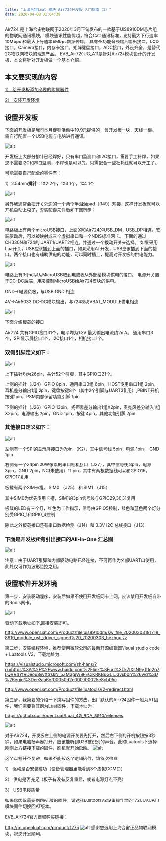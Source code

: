 ```yaml
---
title: "上海合宙Luat 模块 Air724开发板 入门指南（1）"
date: 2020-04-08 01:04:39
---
```


Air724 是上海合宙物联网于2020年3月下旬发布的一款基于UIS8910DM芯片组的物联网通讯模块。 模块通讯性能优越，符合Cat1通讯标准，支持最大下行速率 10Mbps 和最大上行速率5Mbps数据传输。 具有全功能音频输入输出接口，LCD接口，Camera接口，内存卡接口，矩阵键盘接口，ADC接口，外设齐全，是替代2G物联网模块的理想产品。 EVB_Air720UG_A11是针对Air724模块设计的开发板，本文将针对开发板做一个基本介绍。

## 本文要实现的内容 ##

[1） 给开发板添加必要的附属器件](#1)

[2） 安装开发环境](#2)


<span id="1"></span>

## 设置开发板

下面的开发板是我司本月促销活动中19.9元提供的，含开发板一块，天线一根。 需自行配置一个USB电缆与电脑进行通讯。

![alt](http://openluat-luatcommunity.oss-cn-hangzhou.aliyuncs.com/images/20200408010005234_devboard2.jpg)

开发板上大部分排针已经焊好，只有串口监测口和I2C接口，需要手工补焊，如果您不需要I2C和串口监测，不焊也是可以的。只需配合一些杜邦线就可以开工了。

可能需要自己配全的零件有：

1）2.54mm**排针**：1X2 2个，1X3 1个，1X4 1个

![alt](http://openluat-luatcommunity.oss-cn-hangzhou.aliyuncs.com/images/20200408010025826_line.jpg)

另外我通常会把开关旁边的一个两个半泪滴pad（R49）短接，这样开发板就可以开机自动上电了。安装配套元件后如下图所示：

![alt](http://openluat-luatcommunity.oss-cn-hangzhou.aliyuncs.com/images/20200408010040854_boardtop2.jpg)

电路板上有两个microUSB接口，上面的和Air724的USB_DM，USB_DP相连，安装驱动后，可以被映射成三个虚拟串口和一个NDiS标准网卡。 下面的通过CH330N和724的 UART1/UART2相连，并通过一个拨动开关来选择。 如果采用Lua开关，USB应该插到上面的插口，如果采用AT开发，USB应该插到下面的接口。两个接口也有辅助供电的功能，可以同时插上，提高对开发板的供电能力。

![alt](http://openluat-luatcommunity.oss-cn-hangzhou.aliyuncs.com/images/20200408010047053_microusb.jpg)

电路上有3个可以从MicroUSB取到电或者从外部给模块供电的接口。 电源开关置于DC-DC后端，用来控制MicroUSB给Air724模块的供电。

GND->电源负极，与USB GND 相连


4V->Air5033 DC-DC模块输出，与724模块VBAT_MODULE供电相连

![alt](http://openluat-luatcommunity.oss-cn-hangzhou.aliyuncs.com/images/20200408010053424_power.jpg)

下面介绍板载的接口

Air724 共有GPIO接口31个，电平均为1.8V 最大输出电流约2mA。 通用串口3个，SPI显示屏接口1个，I2C接口1个，相机接口1个。


### 双侧引脚定义如下：


![alt](https://www.miuser.net/assets/uploads/files/1588921498965-dualconn.jpg)

上下插针均为26pin，共计52个引脚，其中GPIO口21个。

上侧的插针（J24） GPIO 8pin，通用串口3组 6pin，HOST专用串口1组 2pin，耳机差分输出1组 2pin，键盘按键8个（其中2个引脚与UART3复用）,PBINT开机按键1pin，PSM内部保留功能引脚 1pin


下侧的插针（J26） GPIO 13pin，扬声器差分输出1组X2pin，麦克风差分输入1组X2pin，电源输出 2pin，GND 1pin，按键 4pin，其他功能引脚 2pin


### 其他接口定义如下：

![alt](https://www.miuser.net/assets/uploads/files/1588921466735-all-in-one.jpg)

左侧有一个SPI的显示屏接口为7pin （K2），其中信号线 5pin，电源 1pin， GND 1pin

右侧有一个24pin 30W像素的串口相机接口（J27），其中信号线 8pin，电源 3pin，GND 2pin，NC(未使用）11 pin，其中有两根数据线可以和GPIO16，GPIO17复用


板载有两个SIM卡槽， SIM0 （J25） 和 SIM1 （J15）

其中SIM0为优先专用卡槽，SIM1的3pin信号线与GPIO29,30,31复用

板载的LED有三个灯，红色为工作指示，信号由GPIO5控制，绿色和蓝色两个灯分别受GPIO_1和GPIO_4控制



除此之外板载接口还有串口数据检测（J14）和 3.3V I2C 总线接口（J13）

### 下面是开发板所有引出接口的All-in-One 汇总图

![alt](http://openluat-luatcommunity.oss-cn-hangzhou.aliyuncs.com/images/20200410111517024_all-in-one.jpg)

注意：由于UART引脚和内部驱动电路已经连接，不可再作为外部UART口使用，此处仅可作为波形监控之用。

<span id="2"></span>

## 设置软件开发环境

第一步，安装驱动程序，安装后如果不使用开发板网卡上网，应该禁用开发板自带的Rndis网卡。

![alt](http://openluat-luatcommunity.oss-cn-hangzhou.aliyuncs.com/images/20200408010130588_driver.jpg)

驱动下载地址如下,直接安装即可。

http://www.openluat.com/Product/file/uis8910dm/sw_file_20200303181718_8910_module_usb_driver_signed%20_20200303_hezhou.7z


第二步，安装编程环境，推荐使用微软公司的最新开源编辑器Visual studio code + Luatools V2，下载地址为:

https://visualstudio.microsoft.com/zh-hans/?rr=https%3A%2F%2Fwww.baidu.com%2Flink%3Furl%3Dk7IXsN9yTtIo2o7LQVR4YtRDeou8ovXtrskN_5ZM3gjWBFECiKRKBuGLTJ3vub0h%26wd%3D%26eqid%3Dee3aa6ef00050d2c000000025e8cb05c

http://www.openluat.com/Product/file/luatoolsV2-redirect.html


第三步，我简要的介绍一下烧写固件的方法，出厂默认的Air724固件一般为AT固件，我们需要将其刷为Luat固件，下载地址为：

https://github.com/openLuat/Luat_4G_RDA_8910/releases

![alt](http://openluat-luatcommunity.oss-cn-hangzhou.aliyuncs.com/images/20200408010139989_luatools.jpg)

对于Air724，开发板左上侧的电源开关要先打开，然后右下侧的开机按钮按3秒钟，如果电脑扬声器打开，应该能听到USB被识别的声音。此时Luatools下选择刚刚上方链接下载的固件，刷机就开始启动。
![alt](http://openluat-luatcommunity.oss-cn-hangzhou.aliyuncs.com/images/20200408010146909_downloadFW.jpg)


这个过程并不复杂，如果不能按这个逻辑执行，请依次检查

1） 驱动是否安装成功（设备管理器里能看到3个虚拟COM口）

2） 供电是否充足（板子有没有反复重启，或者电源灯点不亮）

3） USB电缆质量

如果您因故需要刷回AT版的固件，请选择LuatoolsV2设备操作里的"720UXCAT1模块固件切换回AT版本。



EVB_Air724官方商城购买链接：

http://m.openluat.com/product/1275
![alt](http://openluat-luatcommunity.oss-cn-hangzhou.aliyuncs.com/images/20200408010158260_mall.jpg)
感谢您选用上海合宙正品物联网模块，祝您开发顺利。

